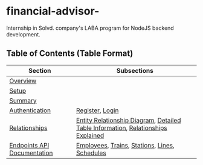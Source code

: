 # financial-advisor-
Internship in Solvd. company's LABA program for NodeJS backend development.


## Table of Contents (Table Format)

| Section                | Subsections                                                                                                                                           |
|------------------------|-------------------------------------------------------------------------------------------------------------------------------------------------------|
| [Overview](#overview)  |                                                                                                                                                       |
| [Setup](#setup)        |                                                                                                                                                       |
| [Summary](#summary-of-the-relationship-between-objects) |                                                                                                                     |
| [Authentication](./documentation/AUTH-README.md#authentication) | [Register](./documentation/AUTH-README.md#register), [Login](./documentation/AUTH-README.md#login)        |
| [Relationships](./documentation/RELATIONSHIP-README.md#data-modeling) | [Entity Relationship Diagram](./documentation/RELATIONSHIP-README.md#entity-relationship-diagram), [Detailed Table Information](./documentation/RELATIONSHIP-README.md#detailed-table-information), [Relationships Explained](./documentation/RELATIONSHIP-README.md#relationships-explained) |
| [Endpoints API Documentation](./documentation/ENDPOINTS-README.md#endpoints-api-documentation) | [Employees](./documentation/ENDPOINTS-README.md#employees-overview-apiemployees), [Trains](./documentation/ENDPOINTS-README.md#trains-overview-apitrains), [Stations](./documentation/ENDPOINTS-README.md#stations-overview-apistations), [Lines](./documentation/ENDPOINTS-README.md#lines-overview-apilines), [Schedules](./documentation/ENDPOINTS-README.md#schedules-overview-apischedules) |
